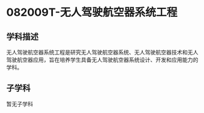 # 082009T-无人驾驶航空器系统工程

## 学科描述
无人驾驶航空器系统工程是研究无人驾驶航空器系统、无人驾驶航空器技术和无人驾驶航空器应用，旨在培养学生具备无人驾驶航空器系统设计、开发和应用能力的学科。

## 子学科

暂无子学科
